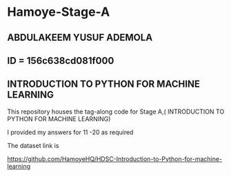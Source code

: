 # Hamoye-Stage-A
## ABDULAKEEM YUSUF ADEMOLA
## ID =  156c638cd081f000
## INTRODUCTION TO PYTHON FOR MACHINE LEARNING
This repository houses the tag-along code for Stage A,( INTRODUCTION TO PYTHON FOR MACHINE LEARNING)

I provided my answers for 11 -20 as required

The dataset link is

https://github.com/HamoyeHQ/HDSC-Introduction-to-Python-for-machine-learning
